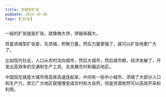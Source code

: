 ```yaml
---
title: 浓缩型扩张
pubDate: 2024-10-06
tags: [👫社会]
---
```


一般的扩张就是扩张，就像摊大饼，饼越来越大。

但是浓缩型扩张是，先浓缩，积聚力量，然后力量更强了，就可以扩张地更广大了。

比如现代社会，人口从农村流向城市，然后大城市，然后城市群，经济发展了，开发出高效率的交通和生产工具，去发展农村和偏远地区。

中国现在就是大城市用高铁高速连起来，中间有一些中小城市，浓缩了大部分人口和生产力，其它广大地区就慢慢变成农村和大自然，但是资源依然可以高效开采和利用。
